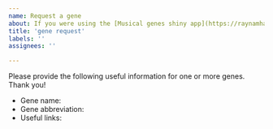 ```yaml
---
name: Request a gene
about: If you were using the [Musical genes shiny app](https://raynamharris.shinyapps.io/musicalgenes/) to explore gene expression but couldn't find your gene of interest you can request it here. 
title: 'gene request'
labels: ''
assignees: ''

---
```


Please provide the following useful information for one or more genes. Thank you!

- Gene name: 
- Gene abbreviation:
- Useful links:
